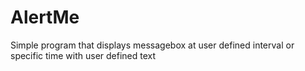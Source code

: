 # AlertMe
Simple program that displays messagebox at user defined interval or specific time with user defined text

